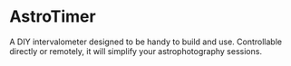 # AstroTimer
A DIY intervalometer designed to be handy to build and use. Controllable directly or remotely, it will simplify your astrophotography sessions.
